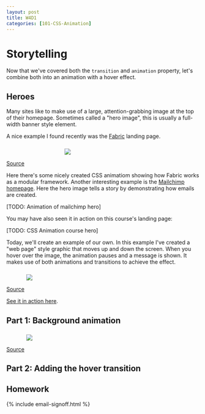 ```yaml
---
layout: post
title: W4D1
categories: [101-CSS-Animation]
---
```


# Storytelling

Now that we've covered both the `transition` and `animation` property, let's combine both into an animation with a hover effect.

## Heroes

Many sites like to make use of a large, attention-grabbing image at the top of their homepage. Sometimes called a "hero image", this is usually a full-width banner style element.

A nice example I found recently was the [Fabric](https://getfabric.io) landing page.

<div class="example">
  <img src="http://s3.amazonaws.com/course-images/fabric.gif" style="max-width: 200px; margin: 24px auto 0; display: block;">
  <p class="source"><a href="https://get.fabric.io/">Source</a></p>
</div>

Here there's some nicely created CSS animatiom showing how Fabric works as a modular framework. Another interesting example is the [Mailchimp homepage](http://mailchimp.com). Here the hero image tells a story by demonstrating how emails are created.

[TODO: Animation of mailchimp hero]

You may have also seen it in action on this course's landing page:

[TODO: CSS Animation course hero]

Today, we'll create an example of our own. In this example I've created a "web page" style graphic that moves up and down the screen. When you hover over the image, the animation pauses and a message is shown. It makes use of both animations and transitions to achieve the effect.

<div class="example">
  <img src="http://s3.amazonaws.com/course-images/screen-hover.gif" style="max-width: 400px; margin: 24px auto 0; display: block;">
  <p class="source"><a href="http://codepen.io/donovanh/pen/LEwedW?editors=110">Source</a></p>
</div>

[See it in action here](http://codepen.io/donovanh/pen/LEwedW?editors=110).

## Part 1: Background animation

<div class="example">
  <img src="http://s3.amazonaws.com/course-images/screen.gif" style="max-width: 400px; margin: 24px auto 0; display: block;">
  <p class="source"><a href="http://codepen.io/donovanh/pen/LEwedW?editors=110">Source</a></p>
</div>

## Part 2: Adding the hover transition

<div class="callout">
  <h2>Homework</h2>
  <p></p>
</div>


{% include email-signoff.html %}
